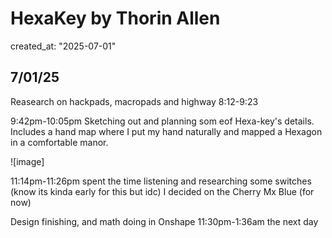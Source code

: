 # HexaKey by Thorin Allen
created_at: "2025-07-01"

## 7/01/25
 Reasearch on hackpads, macropads and highway 8:12-9:23
 
 9:42pm-10:05pm Sketching out and planning som eof Hexa-key's details. Includes a hand map where I put my hand naturally and mapped a Hexagon in a comfortable manor. 
 
 ![image]
 
 11:14pm-11:26pm spent the time listening and researching some switches (know its kinda early for this but idc) I decided on the Cherry Mx Blue (for now)

 
Design finishing, and math doing in Onshape 11:30pm-1:36am the next day

